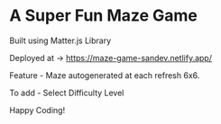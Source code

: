 # A Super Fun Maze Game

Built using Matter.js Library

Deployed at -> https://maze-game-sandev.netlify.app/

Feature - Maze autogenerated at each refresh 6x6.

To add - Select Difficulty Level

Happy Coding!
